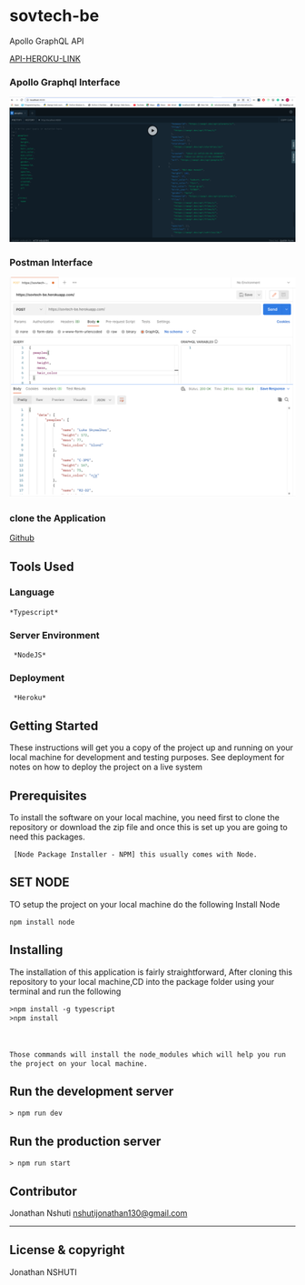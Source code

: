 # sovtech-be
Apollo GraphQL API 


[API-HEROKU-LINK](https://sovtech-be.herokuapp.com/)

### Apollo Graphql Interface
![Apollo](./images/screen1.png)
### Postman Interface
![Postman](./images/image2.png)
### clone the Application

[Github](https://github.com/nshutijonathan/sovtech-be)

## Tools Used

### Language
```
*Typescript*
```
### Server Environment
```
 *NodeJS* 
 ```
 ### Deployment
```
 *Heroku* 
 ```

 ## Getting Started
These instructions will get you a copy of the project up and running on your local machine for development and testing purposes. See deployment for notes on how to deploy the project on a live system

## Prerequisites
To install the software on your local machine, you need first to clone the repository or download the zip file and once this is set up you are going to need this packages.

```
 [Node Package Installer - NPM] this usually comes with Node.
```

## SET NODE
TO setup the project on your local machine do the following
Install Node
```
npm install node
```


## Installing
The installation of this application is fairly straightforward, After cloning this repository to your local machine,CD into the package folder using your terminal and run the following

```
>npm install -g typescript
>npm install



Those commands will install the node_modules which will help you run the project on your local machine.
```
## Run the development server
```
> npm run dev
```

## Run the  production server
```
> npm run start
```

## Contributor
Jonathan Nshuti <nshutijonathan130@gmail.com>

---

## License & copyright
Jonathan NSHUTI

